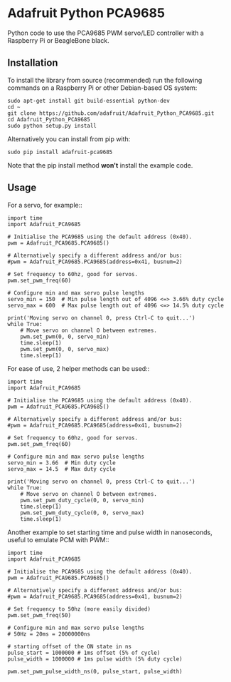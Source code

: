 # Adafruit Python PCA9685
Python code to use the PCA9685 PWM servo/LED controller with a Raspberry Pi or BeagleBone black.

## Installation

To install the library from source (recommended) run the following commands on a Raspberry Pi or other Debian-based OS system:

    sudo apt-get install git build-essential python-dev
    cd ~
    git clone https://github.com/adafruit/Adafruit_Python_PCA9685.git
    cd Adafruit_Python_PCA9685
    sudo python setup.py install

Alternatively you can install from pip with:

    sudo pip install adafruit-pca9685

Note that the pip install method **won't** install the example code.

## Usage

For a servo, for example::

	import time
	import Adafruit_PCA9685

	# Initialise the PCA9685 using the default address (0x40).
	pwm = Adafruit_PCA9685.PCA9685()
	
	# Alternatively specify a different address and/or bus:
	#pwm = Adafruit_PCA9685.PCA9685(address=0x41, busnum=2)

	# Set frequency to 60hz, good for servos.
	pwm.set_pwm_freq(60)
	
	# Configure min and max servo pulse lengths
	servo_min = 150  # Min pulse length out of 4096 <=> 3.66% duty cycle
	servo_max = 600  # Max pulse length out of 4096 <=> 14.5% duty cycle

	print('Moving servo on channel 0, press Ctrl-C to quit...')
	while True:
	    # Move servo on channel O between extremes.
	    pwm.set_pwm(0, 0, servo_min)
	    time.sleep(1)
	    pwm.set_pwm(0, 0, servo_max)
	    time.sleep(1)
	
For ease of use, 2 helper methods can be used::

	import time
	import Adafruit_PCA9685

	# Initialise the PCA9685 using the default address (0x40).
	pwm = Adafruit_PCA9685.PCA9685()
	
	# Alternatively specify a different address and/or bus:
	#pwm = Adafruit_PCA9685.PCA9685(address=0x41, busnum=2)

	# Set frequency to 60hz, good for servos.
	pwm.set_pwm_freq(60)
	
	# Configure min and max servo pulse lengths
	servo_min = 3.66  # Min duty cycle
	servo_max = 14.5  # Max duty cycle

	print('Moving servo on channel 0, press Ctrl-C to quit...')
	while True:
	    # Move servo on channel O between extremes.
	    pwm.set_pwm_duty_cycle(0, 0, servo_min)
	    time.sleep(1)
	    pwm.set_pwm_duty_cycle(0, 0, servo_max)
	    time.sleep(1)

Another example to set starting time and pulse width in nanoseconds, 
useful to emulate PCM with PWM::

	import time
	import Adafruit_PCA9685

	# Initialise the PCA9685 using the default address (0x40).
	pwm = Adafruit_PCA9685.PCA9685()
	
	# Alternatively specify a different address and/or bus:
	#pwm = Adafruit_PCA9685.PCA9685(address=0x41, busnum=2)

	# Set frequency to 50hz (more easily divided)
	pwm.set_pwm_freq(50)
	
	# Configure min and max servo pulse lengths
	# 50Hz = 20ms = 20000000ns
	
	# starting offset of the ON state in ns
	pulse_start = 1000000 # 1ms offset (5% of cycle)
	pulse_width = 1000000 # 1ms pulse width (5% duty cycle)
	
	pwm.set_pwm_pulse_width_ns(0, pulse_start, pulse_width)
